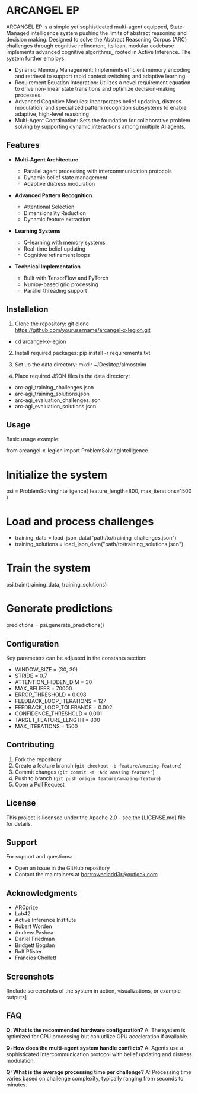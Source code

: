 # ARCANGEL EP
ARCANGEL EP is a simple yet sophisticated multi-agent equipped, State-Managed intelligence system pushing the limits of abstract reasoning and decision making. Designed to solve the Abstract Reasoning Corpus (ARC) challenges through cognitive refinement, its lean, modular codebase implements advanced cognitive algorithms_ rooted in Active Inference. The system further employs:
* Dynamic Memory Management: Implements efficient memory encoding and retrieval to support rapid context switching and adaptive learning.
* Requirement Equation Integration: Utilizes a novel requirement equation to drive non-linear state transitions and optimize decision-making processes.
* Advanced Cognitive Modules: Incorporates belief updating, distress modulation, and specialized pattern recognition subsystems to enable adaptive, high-level reasoning.
* Multi-Agent Coordination: Sets the foundation for collaborative problem solving by supporting dynamic interactions among multiple AI agents.

## Features

- **Multi-Agent Architecture**
  - Parallel agent processing with intercommunication protocols
  - Dynamic belief state management
  - Adaptive distress modulation

- **Advanced Pattern Recognition** 
  - Attentional Selection 
  - Dimensionality Reduction
  - Dynamic feature extraction

- **Learning Systems**
  - Q-learning with memory systems
  - Real-time belief updating
  - Cognitive refinement loops

- **Technical Implementation**
  - Built with TensorFlow and PyTorch
  - Numpy-based grid processing
  - Parallel threading support

## Installation

1. Clone the repository:
git clone https://github.com/yourusername/arcangel-x-legion.git
* cd arcangel-x-legion

2. Install required packages:
pip install -r requirements.txt

3. Set up the data directory:
mkdir ~/Desktop/almostnim

4. Place required JSON files in the data directory:
* arc-agi_training_challenges.json
* arc-agi_training_solutions.json
* arc-agi_evaluation_challenges.json
* arc-agi_evaluation_solutions.json

## Usage

Basic usage example:

from arcangel-x-legion import ProblemSolvingIntelligence

# Initialize the system
psi = ProblemSolvingIntelligence(
    feature_length=800,
    max_iterations=1500
)

# Load and process challenges
* training_data = load_json_data("path/to/training_challenges.json")
* training_solutions = load_json_data("path/to/training_solutions.json")

# Train the system
psi.train(training_data, training_solutions)

# Generate predictions
predictions = psi.generate_predictions()

## Configuration

Key parameters can be adjusted in the constants section:

* WINDOW_SIZE = (30, 30) 
* STRIDE = 0.7  
* ATTENTION_HIDDEN_DIM = 30 
* MAX_BELIEFS = 70000 
* ERROR_THRESHOLD = 0.098 
* FEEDBACK_LOOP_ITERATIONS = 127 
* FEEDBACK_LOOP_TOLERANCE = 0.002 
* CONFIDENCE_THRESHOLD = 0.001 
* TARGET_FEATURE_LENGTH = 800  
* MAX_ITERATIONS = 1500 

## Contributing

1. Fork the repository
2. Create a feature branch (`git checkout -b feature/amazing-feature`)
3. Commit changes (`git commit -m 'Add amazing feature'`)
4. Push to branch (`git push origin feature/amazing-feature`)
5. Open a Pull Request

## License

This project is licensed under the Apache 2.0 - see the [LICENSE.md] file for details.

## Support

For support and questions:
* Open an issue in the GitHub repository
* Contact the maintainers at borrrowedladd3r@outlook.com

## Acknowledgments

* ARCprize
* Lab42
* Active Inference Institute
* Robert Worden
* Andrew Pashea
* Daniel Friedman
* Bridgett Bogdan
* Rolf Pfister
* Francios Chollett
  

## Screenshots

[Include screenshots of the system in action, visualizations, or example outputs]

## FAQ

**Q: What is the recommended hardware configuration?**
A: The system is optimized for CPU processing but can utilize GPU acceleration if available.

**Q: How does the multi-agent system handle conflicts?**
A: Agents use a sophisticated intercommunication protocol with belief updating and distress modulation.

**Q: What is the average processing time per challenge?**
A: Processing time varies based on challenge complexity, typically ranging from seconds to minutes.
